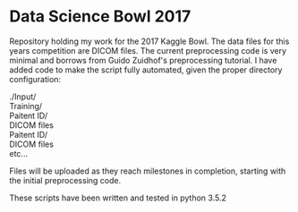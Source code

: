 # Data Science Bowl 2017

Repository holding my work for the 2017 Kaggle Bowl. The data files for this years competition are DICOM files.
The current preprocessing code is very minimal and borrows from Guido Zuidhof's preprocessing tutorial.
I have added code to make the script fully automated, given the proper directory configuration:

 ./Input/  
    Training/  
     Paitent ID/  
      DICOM files  
     Paitent ID/  
      DICOM files  
     etc...

Files will be uploaded as they reach milestones in completion, starting with the initial preprocessing code.

These scripts have been written and tested in python 3.5.2
